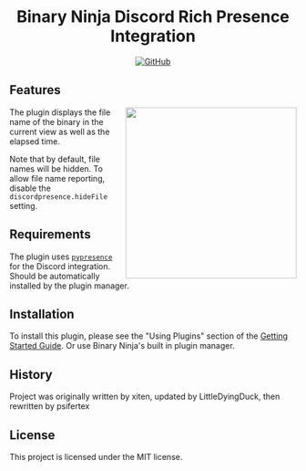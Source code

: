 <h1 align="center">Binary Ninja Discord Rich Presence Integration</h1>
<p align="center">
    <a href="https://github.com/psifertex/discordpresence/blob/master/LICENSE">
        <img alt="GitHub" src="https://img.shields.io/github/license/psifertex/discordpresence">
    </a>
</p>

## Features

<img src="https://i.imgur.com/sLZSS3u.png " align="right" width="300" />

The plugin displays the file name of the binary in the current view as well as the elapsed time.

Note that by default, file names will be hidden. To allow file name reporting, disable the `discordpresence.hideFile` setting.

## Requirements

The plugin uses [`pypresence`](https://pypi.org/project/pypresence/) for the Discord integration. Should be automatically installed by the plugin manager.

## Installation

To install this plugin, please see the "Using Plugins" section of the [Getting Started Guide](https://docs.binary.ninja/getting-started.html#using-plugins). Or use Binary Ninja's built in plugin manager.

## History

Project was originally written by xiten, updated by LittleDyingDuck, then rewritten by psifertex

## License

This project is licensed under the MIT license.

